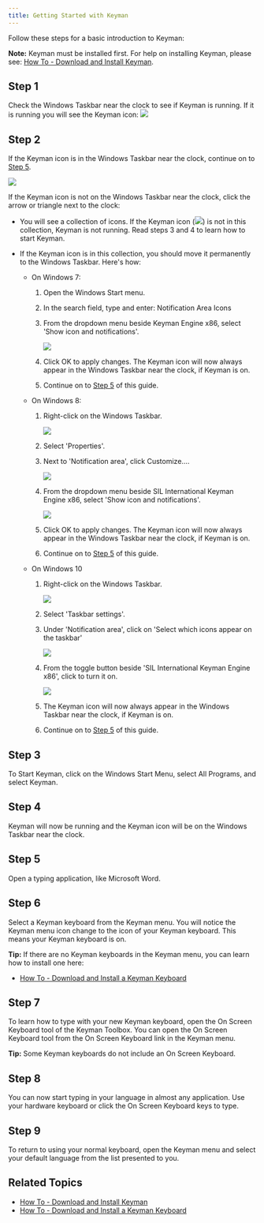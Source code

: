 ```yaml
---
title: Getting Started with Keyman
---
```


Follow these steps for a basic introduction to Keyman:

**Note:** Keyman must be installed first. For help on installing
Keyman, please see: [How To - Download and Install Keyman](../basic/download-install_keyman).

## Step 1

Check the Windows Taskbar near the clock to see if Keyman is running. If
it is running you will see the Keyman icon:
![](desktop_images/icon-keyman.png)

## Step 2

If the Keyman icon is in the Windows Taskbar near the clock, continue on
to [Step 5](#tutorial_step5).

![](desktop_images/start_tray.png)

If the Keyman icon is not on the Windows Taskbar near the clock, click
the arrow or triangle next to the clock:

-   You will see a collection of icons. If the Keyman icon
    (![](desktop_images/icon-keyman.png)) is not in this collection,
    Keyman is not running. Read steps 3 and 4 to learn how to start
    Keyman.

-   If the Keyman icon is in this collection, you should move it
    permanently to the Windows Taskbar. Here's how:

    -   On Windows 7:

        1.  Open the Windows Start menu.

        2.  In the search field, type and enter: Notification Area Icons

        3.  From the dropdown menu beside Keyman
            Engine x86, select 'Show icon and notifications'.

            ![](desktop_images/7-taskbar.png)

        4.  Click OK to apply changes. The Keyman icon will now always
            appear in the Windows Taskbar near the clock, if Keyman is
            on.

        5.  Continue on to [Step 5](#tutorial_step5) of this guide.

    -   On Windows 8:

        1.  Right-click on the Windows Taskbar.

            ![](desktop_images/win8-taskbar1.png)

        2.  Select 'Properties'.

        3.  Next to 'Notification area', click Customize….

            ![](desktop_images/win8-taskbar2.png)

        4.  From the dropdown menu beside SIL International Keyman
            Engine x86, select 'Show icon and notifications'.

            ![](desktop_images/win8-taskbar3.png)

        5.  Click OK to apply changes. The Keyman icon will now always
            appear in the Windows Taskbar near the clock, if Keyman is
            on.

        6.  Continue on to [Step 5](#tutorial_step5) of this guide.

    -   On Windows 10

        1.  Right-click on the Windows Taskbar.

            ![](desktop_images/win10-taskbar1.png)

        2.  Select 'Taskbar settings'.

        3.  Under 'Notification area', click on 'Select which icons
            appear on the taskbar'

            ![](desktop_images/win10-taskbar2.png)

        4.  From the toggle button beside 'SIL International Keyman
            Engine x86', click to turn it on.

            ![](desktop_images/win10-taskbar3.png)

        5.  The Keyman icon will now always appear in the Windows
            Taskbar near the clock, if Keyman is on.

        6.  Continue on to [Step 5](#tutorial_step5) of this guide.

## Step 3

To Start Keyman, click on the Windows Start Menu, select All Programs,
and select Keyman.

## Step 4

Keyman will now be running and the Keyman icon will be on the Windows
Taskbar near the clock.

## Step 5

Open a typing application, like Microsoft Word.

## Step 6

Select a Keyman keyboard from the Keyman menu. You will notice the
Keyman menu icon change to the icon of your Keyman keyboard. This means
your Keyman keyboard is on.

**Tip:** If there are no Keyman keyboards in the Keyman menu, you can learn how to install one here:

-   [How To - Download and Install a Keyman Keyboard](download-install_keyboard)

## Step 7

To learn how to type with your new Keyman keyboard, open the On Screen
Keyboard tool of the Keyman Toolbox. You can open the On Screen Keyboard
tool from the On Screen Keyboard link in the Keyman menu.

**Tip:** Some Keyman keyboards do not include an On Screen Keyboard.

## Step 8

You can now start typing in your language in almost any application. Use
your hardware keyboard or click the On Screen Keyboard keys to type.

## Step 9

To return to using your normal keyboard, open the Keyman menu and select your default language from the list presented to you.

## Related Topics

-   [How To - Download and Install Keyman](../basic/download-install_keyman)
-   [How To - Download and Install a Keyman Keyboard](download-install_keyboard)
